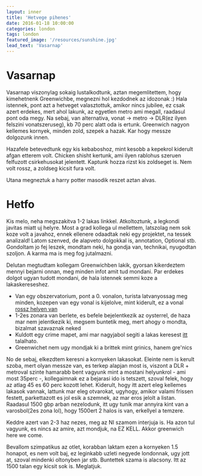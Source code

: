 ```yaml
---
layout: inner
title: 'Hetvege pihenes'
date: 2016-01-18 10:00:00
categories: london
tags: london
featured_image: '/resources/sunshine.jpg'
lead_text: 'Vasarnap'
---
```


# Vasarnap

Vasarnap viszonylag sokaig lustalkodtunk, aztan megemlitettem, hogy kimehetnenk Greenwichbe, megnezni hol kezdodnek az idozonak :)
Hala istennek, pont azt a hetveget valasztottuk, amikor nincs jubilee, ez csak azert erdekes, mert ahol lakunk, az egyetlen metro ami megall, raadasul pont oda megy. 
Na sebaj, van alternativa, vonat -> metro -> DLR(ez ilyen felszini vonatszeruseg), kb 70 perc alatt oda is ertunk. Greenwich nagyon kellemes kornyek, minden zold, szepek a hazak. Kar hogy messze dolgozunk innen.

Hazafele betevedtunk egy kis kebaboshoz, mint kesobb a kepekrol kiderult afgan etterem volt. Chicken shisht kertunk, ami ilyen rablohus szeruen felfuzott csirkehusokat jelentett. Kaptunk hozza rizst kis zoldseget is. Nem volt rossz, a zoldseg kicsit fura volt.

Utana megneztuk a harry potter masodik reszet aztan alvas.

# Hetfo

Kis melo, neha megszakitva 1-2 lakas linkkel. Atkoltoztunk, a legkondi javitas miatt uj helyre. Most a grad kollega ul mellettem, latszolag nem sok koze volt a javahoz, ennek ellenere odaadtak neki egy projektet, na tessek analizald! Latom szenved, de alapveto dolgokkal is, annotation, Optional stb. Gondoltam jo fej leszek, mondtam neki, ha gondja van, technikai, nyugodtan szoljon. A karma ma is meg fog jutalmazni.

Delutan megtudtam kollegam Greenwichben lakik, gyorsan kikerdeztem mennyi bejarni onnan, meg minden infot amit tud mondani. Par erdekes dolgot ugyan tudott mondani, de hala istennek semmi koze a lakaskereseshez. 

- Van egy obszervatorium, pont a 0. vonalon, turista latvanyossag meg minden, kozepen van egy vonal is kijelolve, mint kiderult, ez a vonal [rossz helyen van](http://metro.co.uk/2015/08/15/oops-the-greenwich-meridian-line-is-in-the-wrong-place-5344251/)
- 1-2es zonara van berlete, es befele bejelentkezik az oysterrel, de haza mar nem jelentkezik ki, megsem buntetik meg, mert ahogy o mondta, bizalmat szavaznak neked
- Kuldott egy crime mapet, ami mar nagyjabol segiti a lakas keresest [itt](http://maps.met.police.uk/) talalhato.
- Greenwichet nem ugy mondjak ki a brittek mint grinics, hanem gre'nics

No de sebaj, elkezdtem keresni a kornyeken lakasokat. Eleinte nem is kerult szoba, mert olyan messze van, es terkep alapjan most is, viszont a DLR + metroval szinte hamarabb bent vagyunk mint a mostani helyunkrol - ami most 35perc -, kollegaimnak ez a bejarasi ido is tetszett, szoval felek, hogy az atlag 45 es 60 perc kozott lehet.
Kiderult, hogy itt azert eleg kellemes lakasok vannak, lattunk mar eleg otvarokat, ugyhogy, amikor valami frissen festett, parkettazott es jol esik a szemnek, az mar eros jelolt a listan. Raadasul 1500 gbp arban nezelodunk, itt ugy tunik mar annyira kint van a varosbol(2es zona lol), hogy 1500ert 2 halos is van, erkellyel a temzere. 

Keddre azert van 2-3 haz nezes, meg az NI szamom interjuja is. Ha azon tul vagyunk, es nincs az amire, azt mondjuk, na EZ KELL. Akkor greenwich here we come.

Bevallom szimpatikus az otlet, korabban laktam ezen a kornyeken 1.5 honapot, es nem volt baj, ez leginkabb uzleti negyede londonnak, ugy jott at, szoval mindenki oltonyben jar stb. Buntettek szama is alacsony. Itt az 1500 talan egy kicsit sok is. Meglatjuk.

